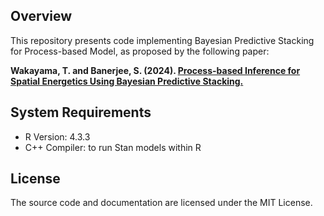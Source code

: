 

## Overview 

This repository presents code implementing Bayesian Predictive Stacking for Process-based Model, as proposed by the following paper:

**Wakayama, T. and Banerjee, S. (2024). [Process-based Inference for Spatial Energetics Using Bayesian Predictive Stacking.](https://arxiv.org/abs/2405.09906)**

## System Requirements 

- R Version: 4.3.3
- C++ Compiler: to run Stan models within R

## License 

The source code and documentation are licensed under the MIT License.
